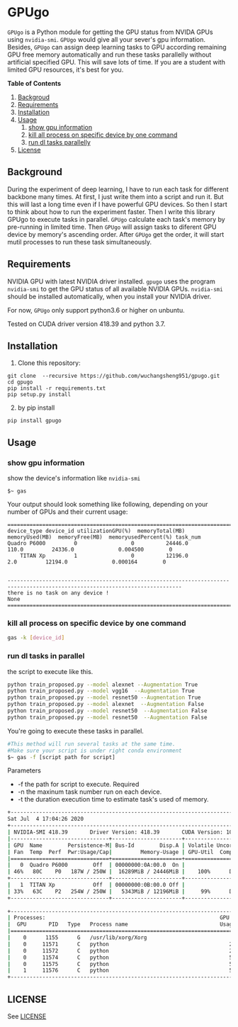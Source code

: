  # GPUgo
`GPUgo` is a Python module for getting the GPU status from NVIDA GPUs using `nvidia-smi`.
`GPUgo` would give all your sever's gpu information. Besides, `GPUgo` can assign deep learning tasks to GPU according remaining GPU free memory automatically and run these tasks parallelly without artificial specified
GPU. This will save lots of time. If you are a student with limited GPU resources, it's best for you. 

**Table of Contents**
1. [Backgroud](#background)
1. [Requirements](#requirements)
1. [Installation](#installation)
1. [Usage](#usage)
   1. [show gpu information](#show-gpu-information)
   2. [kill all process on specific device by one command](#kill-all-process-on-specific-device)
   3. [run dl tasks parallelly](#run-dl-tasks-parallelly)
1. [License](#license)


## Background
During the experiment of deep learning, I have to run each task for different backbone many times. At first, I just write them into a script and run it. But this will last a long time even if I have powerful GPU devices. So then I start to think about how to run the experiment faster. Then I write this library GPUgo to execute tasks in parallel. `GPUgo` calculate each task's memory by pre-running in limited time. Then `GPUgo` will assign tasks to diferent GPU device by memory's ascending order. After `GPUgo` get the order, it will start mutil processes to run these task simultaneously.



## Requirements
NVIDIA GPU with latest NVIDIA driver installed.
`gpugo` uses the program `nvidia-smi` to get the GPU status of all available NVIDIA GPUs. `nvidia-smi` should be installed automatically, when you install your NVIDIA driver.

For now, `GPUgo` only support python3.6 or higher on unbuntu. 


Tested on CUDA driver version 418.39 and python 3.7.

## Installation

 1.  Clone this repository:
 ```
 git clone  --recursive https://github.com/wuchangsheng951/gpugo.git
 cd gpugo
 pip install -r requirements.txt
 pip setup.py install
 ```
 2. by pip install
 ```
 pip install gpugo
 ```

## Usage
### show gpu information
show the device's information like  `nvidia-smi`
```
$~ gas
```
Your output should look something like following, depending on your number of GPUs and their current usage:

  ```
  =============================================================================================================================
  device_type device_id utilizationGPU(%)  memoryTotal(MB)  memoryUsed(MB)  memoryFree(MB)  memoryusedPercent(%) task_num
  Quadro P6000         0                 0          24446.0           110.0         24336.0              0.004500        0
      TITAN Xp         1                 0          12196.0             2.0         12194.0              0.000164        0


  -----------------------------------------------------------------------------------------------------------------------------
  there is no task on any device !
  None
  =============================================================================================================================
  ```
### kill all process on specific device by one command

```sh
gas -k [device_id]
```

### run dl tasks in parallel
the script to execute  like this.
```sh
python train_proposed.py --model alexnet --Augmentation True 
python train_proposed.py --model vgg16  --Augmentation True 
python train_proposed.py --model resnet50 --Augmentation True 
python train_proposed.py --model alexnet  --Augmentation False  
python train_proposed.py --model resnet50  --Augmentation False 
python train_proposed.py --model resnet50  --Augmentation False 
```

You're going to execute these tasks in parallel.
```sh
#This method will run several tasks at the same time.
#Make sure your script is under right conda environment
$~ gas -f [script path for script]
```
Parameters

- -f the path for script to execute. Required
- -n the maxinum task number run on each device.
- -t the duration execution time to estimate task's used of memory.

```sh
+-----------------------------------------------------------------------------+
Sat Jul  4 17:04:26 2020       
+-----------------------------------------------------------------------------+
| NVIDIA-SMI 418.39       Driver Version: 418.39       CUDA Version: 10.1     |
|-------------------------------+----------------------+----------------------+
| GPU  Name        Persistence-M| Bus-Id        Disp.A | Volatile Uncorr. ECC |
| Fan  Temp  Perf  Pwr:Usage/Cap|         Memory-Usage | GPU-Util  Compute M. |
|===============================+======================+======================|
|   0  Quadro P6000        Off  | 00000000:0A:00.0  On |                  Off |
| 46%   80C    P0   187W / 250W |  16289MiB / 24446MiB |    100%      Default |
+-------------------------------+----------------------+----------------------+
|   1  TITAN Xp            Off  | 00000000:0B:00.0 Off |                  N/A |
| 33%   63C    P2   254W / 250W |   5343MiB / 12196MiB |     99%      Default |
+-------------------------------+----------------------+----------------------+
                                                                               
+-----------------------------------------------------------------------------+
| Processes:                                                       GPU Memory |
|  GPU       PID   Type   Process name                             Usage      |
|=============================================================================|
|    0      1155      G   /usr/lib/xorg/Xorg                           107MiB |
|    0     11571      C   python                                      2753MiB |
|    0     11572      C   python                                      2753MiB |
|    0     11574      C   python                                      5331MiB |
|    0     11575      C   python                                      5331MiB |
|    1     11576      C   python                                      5331MiB |
+-----------------------------------------------------------------------------+
```
## LICENSE
See [LICENSE](https://github.com/wuchangsheng951/gpugo/blob/master/LICENSE)